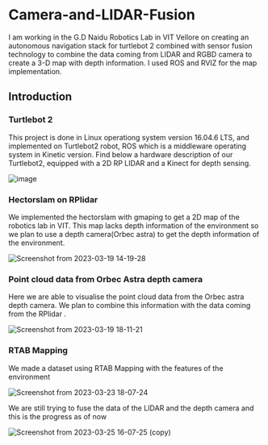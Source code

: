 # Camera-and-LIDAR-Fusion
I am working in the G.D Naidu Robotics Lab in VIT Vellore on creating an autonomous navigation stack for turtlebot 2 combined with sensor fusion technology to combine the data coming from LIDAR and RGBD camera to create a 3-D map with depth information. I used ROS and RVIZ for the map implementation.

## Introduction

### Turtlebot 2

This project is done in Linux operationg system version 16.04.6 LTS, and implemented on Turtlebot2 robot, ROS which is a middleware operating system in Kinetic version. Find below a hardware description of our Turtlebot2, equipped with a 2D RP LIDAR and a Kinect for depth sensing.

![image](https://user-images.githubusercontent.com/75070782/215652428-9b217416-6f13-4685-a554-5035e962d97d.png)

### Hectorslam on RPlidar

We implemented the hectorslam with gmaping to get a 2D map of the robotics lab in VIT. This map lacks depth information of the environment so we plan to use a depth camera(Orbec astra) to get the depth information of the environment.

![Screenshot from 2023-03-19 14-19-28](https://user-images.githubusercontent.com/75070782/231346305-6b774692-023d-4563-b199-49e859eb7120.png)

### Point cloud data from Orbec Astra depth camera

Here we are able to visualise the point cloud data from the Orbec astra depth camera. We plan to combine this information with the data coming from the RPlidar .

![Screenshot from 2023-03-19 18-11-21](https://user-images.githubusercontent.com/75070782/231347174-9e63691f-fdde-496e-9467-2b7439a0289b.png)

### RTAB Mapping

We made a dataset using RTAB Mapping with the features of the environment

![Screenshot from 2023-03-23 18-07-24](https://user-images.githubusercontent.com/75070782/231347629-a1592ee7-50f2-49e9-ab40-01f501aa1db0.png)

We are still trying to fuse the data of the LIDAR and the depth camera and this is the progress as of now

![Screenshot from 2023-03-25 16-07-25 (copy)](https://user-images.githubusercontent.com/75070782/231347887-7c59e257-0c5a-4a10-9688-dc72910630ba.png)

